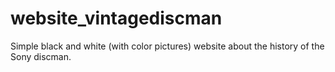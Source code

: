 # website_vintagediscman
Simple black and white (with color pictures) website about the history of the Sony discman.
